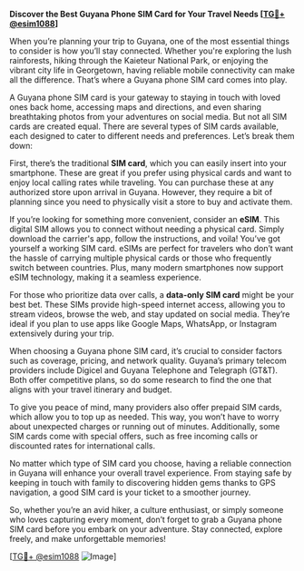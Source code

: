 **Discover the Best Guyana Phone SIM Card for Your Travel Needs [[TG💪+ @esim1088](https://t.me/s/esim1088)]**

When you’re planning your trip to Guyana, one of the most essential things to consider is how you’ll stay connected. Whether you're exploring the lush rainforests, hiking through the Kaieteur National Park, or enjoying the vibrant city life in Georgetown, having reliable mobile connectivity can make all the difference. That’s where a Guyana phone SIM card comes into play.

A Guyana phone SIM card is your gateway to staying in touch with loved ones back home, accessing maps and directions, and even sharing breathtaking photos from your adventures on social media. But not all SIM cards are created equal. There are several types of SIM cards available, each designed to cater to different needs and preferences. Let’s break them down:

First, there’s the traditional **SIM card**, which you can easily insert into your smartphone. These are great if you prefer using physical cards and want to enjoy local calling rates while traveling. You can purchase these at any authorized store upon arrival in Guyana. However, they require a bit of planning since you need to physically visit a store to buy and activate them.

If you’re looking for something more convenient, consider an **eSIM**. This digital SIM allows you to connect without needing a physical card. Simply download the carrier's app, follow the instructions, and voila! You’ve got yourself a working SIM card. eSIMs are perfect for travelers who don’t want the hassle of carrying multiple physical cards or those who frequently switch between countries. Plus, many modern smartphones now support eSIM technology, making it a seamless experience.

For those who prioritize data over calls, a **data-only SIM card** might be your best bet. These SIMs provide high-speed internet access, allowing you to stream videos, browse the web, and stay updated on social media. They’re ideal if you plan to use apps like Google Maps, WhatsApp, or Instagram extensively during your trip.

When choosing a Guyana phone SIM card, it’s crucial to consider factors such as coverage, pricing, and network quality. Guyana’s primary telecom providers include Digicel and Guyana Telephone and Telegraph (GT&T). Both offer competitive plans, so do some research to find the one that aligns with your travel itinerary and budget.

To give you peace of mind, many providers also offer prepaid SIM cards, which allow you to top up as needed. This way, you won’t have to worry about unexpected charges or running out of minutes. Additionally, some SIM cards come with special offers, such as free incoming calls or discounted rates for international calls.

No matter which type of SIM card you choose, having a reliable connection in Guyana will enhance your overall travel experience. From staying safe by keeping in touch with family to discovering hidden gems thanks to GPS navigation, a good SIM card is your ticket to a smoother journey.

So, whether you’re an avid hiker, a culture enthusiast, or simply someone who loves capturing every moment, don’t forget to grab a Guyana phone SIM card before you embark on your adventure. Stay connected, explore freely, and make unforgettable memories!

[[TG💪+ @esim1088](https://t.me/s/esim1088) ![Image](https://i.postimg.cc/Y0z9fWf4/image.png)]